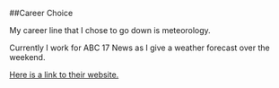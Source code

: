 ##Career Choice

My career line that I chose to go down is meteorology.  

Currently I work for ABC 17 News as I give a weather forecast over the weekend. 

[Here is a link to their website.](https://abc17news.com/)
